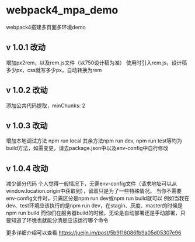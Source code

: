 # webpack4_mpa_demo
webpack4搭建多页面多环境demo

## v 1.0.1 改动
增加px2rem，以及rem.js文件（以750设计稿为准）
使用时引入rem.js，设计稿多少px，css就写多少px，自动转换为rem

## v 1.0.2 改动
添加公共代码提取，minChunks: 2

## v 1.0.3 改动
增加本地调试方法
npm run local
其余方法npm run dev, npm run test等均为build方法，如需变更，请去package.json中以及env-config中自行修改

## v 1.0.4 改动
减少部分代码
个人觉得一般情况下，无需env-config文件（请求地址可以从window.location.origin中获取到），留着只是为了一些特殊情况。
当你不需要env-config文件时，只需区分是npm run dev或npm run build就可以
例如当我在dev、test环境应该执行的是npm run dev，在stagin、灰度、master的时候是npm run build
而你们在服务器build的时候，无论是自动部署还是手动部署，只要知道了环境也就能分清是应该运行哪个命令

更多详细介绍可以查看  https://juejin.im/post/5b9116086fb9a05d05307e96

